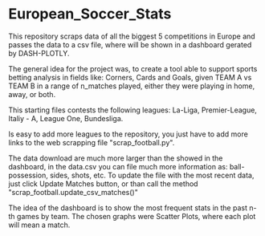 # European_Soccer_Stats
This repository scraps data of all the biggest 5 competitions in Europe and passes the data to a csv file, where will be shown in a dashboard gerated by DASH-PLOTLY.

The general idea for the project was, to create a tool able to support sports betting analysis in fields like: Corners, Cards and Goals, given TEAM A vs TEAM B in a range of n_matches played, either they were playing in home, away, or both.

This starting files contests the following leagues:
La-Liga, Premier-League, Italiy - A, League One, Bundesliga.

Is easy to add more leagues to the repository, you just have to add more links to the web scrapping file "scrap_football.py".

The data download are much more larger than the showed in the dashboard, in the data.csv you can file much more information as: ball-possession, sides, shots, etc.
To update the file with the most recent data, just click Update Matches button, or than call the method "scrap_football.update_csv_matches()"

The idea of the dashboard is to show the most frequent stats in the past n-th games by team.
The chosen graphs were Scatter Plots, where each plot will mean a match.
